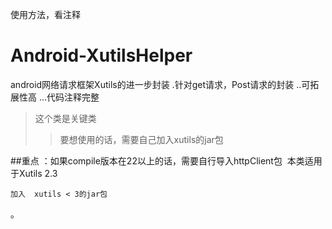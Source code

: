 
使用方法，看注释

# Android-XutilsHelper
android网络请求框架Xutils的进一步封装
.针对get请求，Post请求的封装
..可拓展性高
...代码注释完整
>这个类是关键类
>>要想使用的话，需要自己加入xutils的jar包

##重点 ：如果compile版本在22以上的话，需要自行导入httpClient包
  本类适用于Xutils 2.3

```
加入  xutils < 3的jar包
```

。
